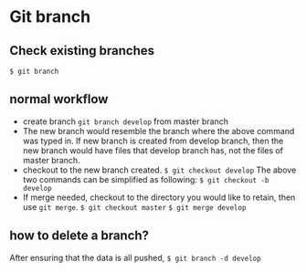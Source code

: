 # Git branch

## Check existing branches
`$ git branch`

## normal workflow
* create branch `git branch develop` from master branch
* The new branch would resemble the branch where the above command was typed in. If new branch is created from develop branch, then the new branch would have files that develop branch has, not the files of master branch.
* checkout to the new branch created.
    `$ git checkout develop`
    The above two commands can be simplified as following:
    `$ git checkout -b develop`
* If merge needed, checkout to the directory you would like to retain, then use `git merge`.
    `$ git checkout master`
    `$ git merge develop`

## how to delete a branch?
After ensuring that the data is all pushed,
`$ git branch -d develop`
